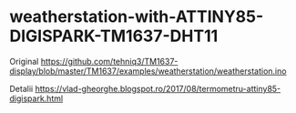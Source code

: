 # weatherstation-with-ATTINY85-DIGISPARK-TM1637-DHT11

Original https://github.com/tehniq3/TM1637-display/blob/master/TM1637/examples/weatherstation/weatherstation.ino

Detalii https://vlad-gheorghe.blogspot.ro/2017/08/termometru-attiny85-digispark.html
